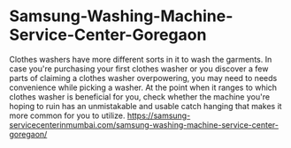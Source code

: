 # Samsung-Washing-Machine-Service-Center-Goregaon
Clothes washers have more different sorts in it to wash the garments. In case you're purchasing your first clothes washer or you discover a few parts of claiming a clothes washer overpowering, you may need to needs convenience while picking a washer. At the point when it ranges to which clothes washer is beneficial for you, check whether the machine you're hoping to ruin has an unmistakable and usable catch hanging that makes it more common for you to utilize. https://samsung-servicecenterinmumbai.com/samsung-washing-machine-service-center-goregaon/
